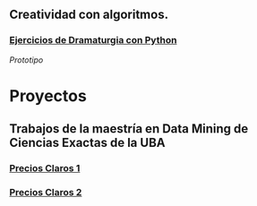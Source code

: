 ## Creatividad con algoritmos.
### [Ejercicios de Dramaturgia con Python](https://github.com/federicomoreno613/proyectos/blob/master/Creatividad/kafka3.ipynb)
*Prototipo*

# Proyectos
## Trabajos de la maestría en Data Mining de Ciencias Exactas de la UBA
### [Precios Claros 1](https://github.com/federicomoreno613/proyectos/blob/master/Precios%20Claros%20CABA/Moreno_Picchetti_DM_TP01.pdf)
### [Precios Claros 2](https://github.com/federicomoreno613/proyectos/blob/master/Precios%20Claros%20CABA/Informe_DM2.pdf)

